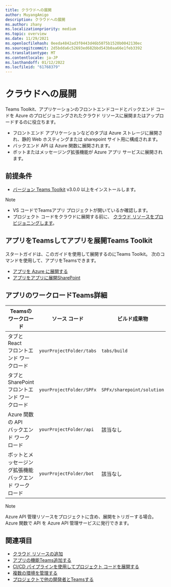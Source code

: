```yaml
---
title: クラウドへの展開
author: MuyangAmigo
description: クラウドへの展開
ms.author: zhany
ms.localizationpriority: medium
ms.topic: overview
ms.date: 11/29/2021
ms.openlocfilehash: 0eeda4842ad3f0443d46b5075b1520b0042130ec
ms.sourcegitcommit: 2d5bdda6c52693ed682bbd543b0aa66e1feb3392
ms.translationtype: MT
ms.contentlocale: ja-JP
ms.lasthandoff: 01/12/2022
ms.locfileid: "61768379"
---
```

# <a name="deploy-to-the-cloud"></a>クラウドへの展開

Teams Toolkit、アプリケーションのフロントエンドコードとバックエンド コードを Azure のプロビジョニングされたクラウド リソースに展開またはアップロードするのに役立ちます。

* フロントエンド アプリケーションなどのタブは Azure ストレージに展開され、静的 Web ホスティングまたは sharepoint サイト用に構成されます。
* バックエンド API は Azure 関数に展開されます。
* ボットまたはメッセージング拡張機能が Azure アプリ サービスに展開されます。

## <a name="prerequisite"></a>前提条件

* [バージョン Teams Toolkit](https://marketplace.visualstudio.com/items?itemName=TeamsDevApp.ms-teams-vscode-extension) v3.0.0 以上をインストールします。

> [!NOTE]
> * VS コードでTeamsアプリ プロジェクトが開いているか確認します。
> * プロジェクト コードをクラウドに展開する前に、 [クラウド リソースをプロビジョニングします](provision.md)。

## <a name="deploy-teams-apps-using-teams-toolkit"></a>アプリをTeamsしてアプリを展開Teams Toolkit

スタートガイドは、このガイドを使用して展開するのにTeams Toolkit。 次のコマンドを使用して、アプリをTeamsできます。
* [アプリを Azure に展開する](/microsoftteams/platform/sbs-gs-javascript?tabs=vscode%2Cvsc%2Cviscode%2Cvcode&tutorial-step=8&branch)
* [アプリをアプリに展開SharePoint](/microsoftteams/platform/sbs-gs-spfx?tabs=vscode%2Cviscode&tutorial-step=4&branch)

## <a name="details-on-teams-app-workload"></a>アプリのワークロードTeams詳細

| Teamsのワークロード | ソース コード | ビルド成果物| ターゲット リソース |
|-------------|----------|---------------|---------------|
|タブとReact </br> フロントエンド ワークロード| `yourProjectFolder/tabs`| `tabs/build` |Azure ストレージ |
|タブとSharePoint </br> フロントエンド ワークロード | `yourProjectFolder/SPFx`| `SPFx/sharepoint/solution` |SharePoint アプリ カタログ |
|Azure 関数の API </br> バックエンド ワークロード | `yourProjectFolder/api`| 該当なし |Azure 関数 |
|ボットとメッセージング拡張機能 </br> バックエンド ワークロード | `yourProjectFolder/bot` | 該当なし | Azure アプリ サービス |

> [!NOTE]
> Azure API 管理リソースをプロジェクトに含め、展開をトリガーする場合。 Azure 関数で API を Azure API 管理サービスに発行できます。

## <a name="see-also"></a>関連項目

* [クラウド リソースの追加](add-resource.md)
* [アプリの機能Teams追加する](add-capability.md)
* [CI/CD パイプラインを使用してプロジェクト コードを展開する](use-CICD-template.md)
* [複数の環境を管理する](TeamsFx-multi-env.md)
* [プロジェクトで他の開発者とTeamsする](TeamsFx-collaboration.md)

